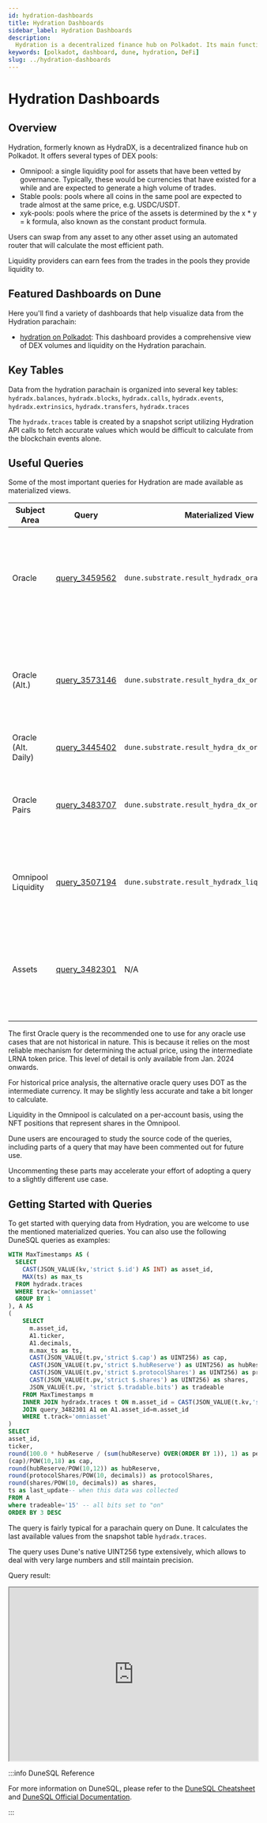 ```yaml
---
id: hydration-dashboards
title: Hydration Dashboards
sidebar_label: Hydration Dashboards
description:
  Hydration is a decentralized finance hub on Polkadot. Its main function is a DEX.  
keywords: [polkadot, dashboard, dune, hydration, DeFi]
slug: ../hydration-dashboards
---
```


# Hydration Dashboards

## Overview

Hydration, formerly known as HydraDX, is a decentralized finance hub on Polkadot. It offers several types of DEX pools:

* Omnipool: a single liquidity pool for assets that have been vetted by governance. Typically, these would be currencies
 that have existed for a while and are expected to generate a high volume of trades.
* Stable pools: pools where all coins in the same pool are expected to trade almost at the same price, e.g. USDC/USDT.
* xyk-pools: pools where the price of the assets is determined by the x * y = k formula, also known as the constant product formula.

Users can swap from any asset to any other asset using an automated router that will calculate the most efficient path.

Liquidity providers can earn fees from the trades in the pools they provide liquidity to.


## Featured Dashboards on Dune

Here you'll find a variety of dashboards that help visualize data from the Hydration parachain:

- [hydration on Polkadot](https://dune.com/substrate/hydradx): This dashboard provides a comprehensive
  view of DEX volumes and liquidity on the Hydration parachain.

## Key Tables

Data from the hydration parachain is organized into several key tables: `hydradx.balances`,
`hydradx.blocks`, `hydradx.calls`, `hydradx.events`, `hydradx.extrinsics`, `hydradx.transfers`, `hydradx.traces`

The `hydradx.traces` table is created by a snapshot script utilizing Hydration API calls to fetch accurate values
which would be difficult to calculate from the blockchain events alone. 

## Useful Queries

Some of the most important queries for Hydration are made available as materialized views. 


| Subject Area        | Query                                      | Materialized View                                 | Description                                                                                      |
|---------------------|--------------------------------------------|---------------------------------------------------|--------------------------------------------------------------------------------------------------|
| Oracle              | [query_3459562](https://dune.com/queries/3459562) | `dune.substrate.result_hydradx_oracle`            | Provides hourly oracle values for all currencies present in the omnipool. Uses LRNA.             |
| Oracle (Alt.)       | [query_3573146](https://dune.com/queries/3573146) | `dune.substrate.result_hydra_dx_oracle_new`       | Provides hourly oracle values for all currencies present in the omnipool. Uses DOT.              |
| Oracle (Alt. Daily) | [query_3445402](https://dune.com/queries/3445402) | `dune.substrate.result_hydra_dx_oracle_new_daily` | Same, but aggregated daily.              |
| Oracle Pairs        | [query_3483707](https://dune.com/queries/3483707) | `dune.substrate.result_hydra_dx_oracle_pairs`     | Provides volume and transaction counts for all pairwise trades in the omnipool.                |
| Omnipool Liquidity  | [query_3507194](https://dune.com/queries/3507194) | `dune.substrate.result_hydradx_liquidity_master`  | Provides liquidity in the Omnipool on a per-account basis.                                      |
| Assets              | [query_3482301](https://dune.com/queries/3482301) | N/A                                               | Provides asset_id, symbol, and decimals for all assets in the Hydration parachain.             |

The first Oracle query is the recommended one to use for any oracle use cases that are not historical in nature. This is because it relies on the most
reliable mechanism for determining the actual price, using the intermediate LRNA token price. This level of detail is only available from Jan. 2024 onwards.

For historical price analysis, the alternative oracle query uses DOT as the intermediate currency. It may be slightly less 
accurate and take a bit longer to calculate.

Liquidity in the Omnipool is calculated on a per-account basis, using the NFT positions that represent shares in the Omnipool.

Dune users are encouraged to study the source code of the queries, including parts of a query that may have been commented out for future use. 

Uncommenting these parts may accelerate your effort of adopting a query to a slightly different use case. 

## Getting Started with Queries

To get started with querying data from Hydration, you are welcome to use the mentioned materialized
queries. You can also use the following DuneSQL queries as examples:

```sql title="Hydration Omnipool Asset (Latest)" showLineNumbers
WITH MaxTimestamps AS (
  SELECT
    CAST(JSON_VALUE(kv,'strict $.id') AS INT) as asset_id,
    MAX(ts) as max_ts
  FROM hydradx.traces
  WHERE track='omniasset'
  GROUP BY 1
), A AS
(
    SELECT
      m.asset_id,
      A1.ticker,
      A1.decimals,
      m.max_ts as ts,
      CAST(JSON_VALUE(t.pv,'strict $.cap') as UINT256) as cap,
      CAST(JSON_VALUE(t.pv,'strict $.hubReserve') as UINT256) as hubReserve,
      CAST(JSON_VALUE(t.pv,'strict $.protocolShares') as UINT256) as protocolShares,
      CAST(JSON_VALUE(t.pv,'strict $.shares') as UINT256) as shares,
      JSON_VALUE(t.pv, 'strict $.tradable.bits') as tradeable
    FROM MaxTimestamps m
    INNER JOIN hydradx.traces t ON m.asset_id = CAST(JSON_VALUE(t.kv,'strict $.id') AS INT) AND m.max_ts = t.ts
    JOIN query_3482301 A1 on A1.asset_id=m.asset_id
    WHERE t.track='omniasset'
)
SELECT 
asset_id,
ticker,
round(100.0 * hubReserve / (sum(hubReserve) OVER(ORDER BY 1)), 1) as percentage_of_pool,
(cap)/POW(10,18) as cap,
round(hubReserve/POW(10,12)) as hubReserve,
round(protocolShares/POW(10, decimals)) as protocolShares,
round(shares/POW(10, decimals)) as shares,
ts as last_update-- when this data was collected
FROM A
where tradeable='15' -- all bits set to "on"
ORDER BY 3 DESC


```

The query is fairly typical for a parachain query on Dune. It calculates the last available values from the snapshot table `hydradx.traces`.

The query uses Dune's native UINT256 type extensively, which allows to deal with very large numbers and still
maintain precision. 


Query result:

<iframe src="https://dune.com/embeds/3485087/5857870/" height="350" width="100%"></iframe>

:::info DuneSQL Reference

For more information on DuneSQL, please refer to the [DuneSQL Cheatsheet](../dunesql-cheatsheet.md)
and
[DuneSQL Official Documentation](https://docs.dune.com/query-engine/Functions-and-operators/index).

:::
